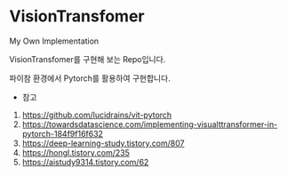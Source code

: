 # VisionTransfomer
My Own Implementation

VisionTransfomer를 구현해 보는 Repo입니다.

파이참 환경에서 Pytorch를 활용하여 구현합니다.

* 참고
1) https://github.com/lucidrains/vit-pytorch
2) https://towardsdatascience.com/implementing-visualttransformer-in-pytorch-184f9f16f632
3) https://deep-learning-study.tistory.com/807
4) https://hongl.tistory.com/235
5) https://aistudy9314.tistory.com/62

